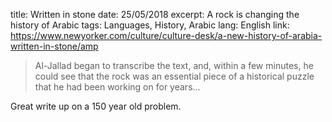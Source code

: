 title: Written in stone
date: 25/05/2018
excerpt: A rock is changing the history of Arabic
tags: Languages, History, Arabic
lang: English
link: https://www.newyorker.com/culture/culture-desk/a-new-history-of-arabia-written-in-stone/amp


> Al-Jallad began to transcribe the text, and, within a few minutes, he could see that the rock was an essential piece of a historical puzzle that he had been working on for years...

Great write up on a 150 year old problem.